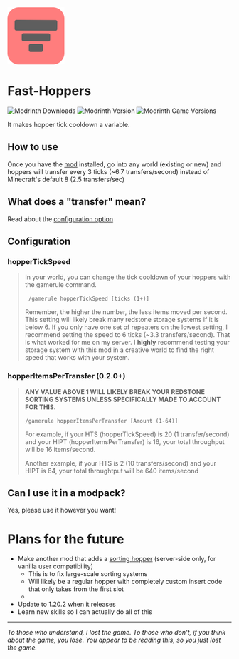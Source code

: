 <a href="https://modrinth.com/mod/Zs79Mkhy">
<img src="src/main/resources/assets/fast-hoppers/icon_rounded.png" width=128>
</a>

# Fast-Hoppers

![Modrinth Downloads](https://img.shields.io/modrinth/dt/Zs79Mkhy?logo=modrinth&link=https%3A%2F%2Fmodrinth.com%2Fmod%2FZs79Mkhy&label=Downloads)
![Modrinth Version](https://img.shields.io/modrinth/v/Zs79Mkhy?logo=Modrinth&label=Lastest%20Version&color=14a551&link=https%3A%2F%2Fmodrinth.com%2Fmod%2FZs79Mkhy)
![Modrinth Game Versions](https://img.shields.io/modrinth/game-versions/Zs79Mkhy?logo=Modrinth&label=Supported%20Game%20Versions&color=14a551&link=https%3A%2F%2Fmodrinth.com%2Fmod%2FZs79Mkhy)


It makes hopper tick cooldown a variable.

## How to use
Once you have the [mod](https://modrinth.com/mod/Zs79Mkhy) installed, go into any world (existing or new) and hoppers will transfer every 3 ticks (~6.7 transfers/second) instead of Minecraft's default 8 (2.5 transfers/sec)

## What does a "transfer" mean?
Read about the [configuration option](#hopperitemspertransfer-020)

## Configuration
### hopperTickSpeed
> In your world, you can change the tick cooldown of your hoppers with the gamerule command.
> ```
>  /gamerule hopperTickSpeed [ticks (1+)]
> ```
> Remember, the higher the number, the less items moved per second.
> This setting will likely break many redstone storage systems if it is below 6. If you only have one set of repeaters on the lowest setting, I recommend setting the speed to 6 ticks (~3.3 transfers/second). That is what worked for me on my server. I **highly** recommend testing your storage system with this mod in a creative world to find the right speed that works with your system.


### hopperItemsPerTransfer (0.2.0+)
> **ANY VALUE ABOVE 1 WILL LIKELY BREAK YOUR REDSTONE SORTING SYSTEMS UNLESS SPECIFICALLY MADE TO ACCOUNT FOR THIS.**
> ```
> /gamerule hopperItemsPerTransfer [Amount (1-64)]
> ```
> For example, if your HTS (hopperTickSpeed) is 20 (1 transfer/second) and your HIPT (hopperItemsPerTransfer) is 16, your total throughput will be 16 items/second.
>
> Another example, if your HTS is 2 (10 transfers/second) and your HIPT is 64, your total throughtput will be 640 items/second


## Can I use it in a modpack?
Yes, please use it however you want!


# Plans for the future
* Make another mod that adds a [sorting hopper](https://github.com/BananaBaagel/Sorted-Hoppers) (server-side only, for vanilla user compatibility)
  * This is to fix large-scale sorting systems
  * Will likely be a regular hopper with completely custom insert code that only takes from the first slot
  * 
* Update to 1.20.2 when it releases
* Learn new skills so I can actually do all of this

___
*To those who understand, I lost the game. To those who don't, if you think about the game, you lose. You appear to be reading this, so you just lost the game.*
